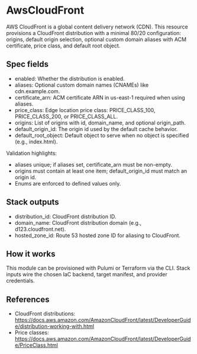 # AwsCloudFront

AWS CloudFront is a global content delivery network (CDN). This resource provisions a CloudFront distribution with a minimal 80/20 configuration: origins, default origin selection, optional custom domain aliases with ACM certificate, price class, and default root object.

## Spec fields
- enabled: Whether the distribution is enabled.
- aliases: Optional custom domain names (CNAMEs) like cdn.example.com.
- certificate_arn: ACM certificate ARN in us-east-1 required when using aliases.
- price_class: Edge location price class: PRICE_CLASS_100, PRICE_CLASS_200, or PRICE_CLASS_ALL.
- origins: List of origins with id, domain_name, and optional origin_path.
- default_origin_id: The origin id used by the default cache behavior.
- default_root_object: Default object to serve when no object is specified (e.g., index.html).

Validation highlights:
- aliases unique; if aliases set, certificate_arn must be non-empty.
- origins must contain at least one item; default_origin_id must match an origin id.
- Enums are enforced to defined values only.

## Stack outputs
- distribution_id: CloudFront distribution ID.
- domain_name: CloudFront distribution domain (e.g., d123.cloudfront.net).
- hosted_zone_id: Route 53 hosted zone ID for aliasing to CloudFront.

## How it works
This module can be provisioned with Pulumi or Terraform via the CLI. Stack inputs wire the chosen IaC backend, target manifest, and provider credentials.

## References
- CloudFront distributions: https://docs.aws.amazon.com/AmazonCloudFront/latest/DeveloperGuide/distribution-working-with.html
- Price classes: https://docs.aws.amazon.com/AmazonCloudFront/latest/DeveloperGuide/PriceClass.html
